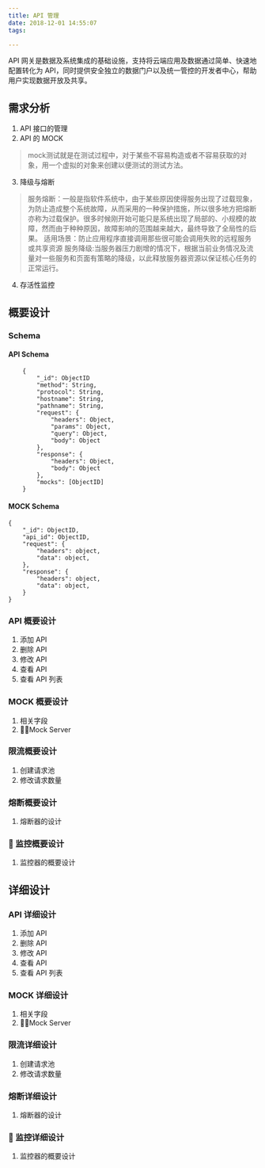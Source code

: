 ```yaml
---
title: API 管理
date: 2018-12-01 14:55:07
tags:

---
```


API 网关是数据及系统集成的基础设施，支持将云端应用及数据通过简单、快速地配置转化为 API，同时提供安全独立的数据门户以及统一管控的开发者中心，帮助用户实现数据开放及共享。

## 需求分析

1. API 接口的管理
2. API 的 MOCK

>mock测试就是在测试过程中，对于某些不容易构造或者不容易获取的对象，用一个虚拟的对象来创建以便测试的测试方法。

3. 降级与熔断
>服务熔断：一般是指软件系统中，由于某些原因使得服务出现了过载现象，为防止造成整个系统故障，从而采用的一种保护措施，所以很多地方把熔断亦称为过载保护。很多时候刚开始可能只是系统出现了局部的、小规模的故障，然而由于种种原因，故障影响的范围越来越大，最终导致了全局性的后果。
适用场景：防止应用程序直接调用那些很可能会调用失败的远程服务或共享资源
服务降级:当服务器压力剧增的情况下，根据当前业务情况及流量对一些服务和页面有策略的降级，以此释放服务器资源以保证核心任务的正常运行。

4. 存活性监控

## 概要设计

### Schema
#### API Schema
```
    {
        "_id": ObjectID
        "method": String,
        "protocol": String,
        "hostname": String,
        "pathname": String,
        "request": {
            "headers": Object,
            "params": Object,
            "query": Object,
            "body": Object
        },
        "response": {
            "headers": Object,
            "body": Object
        },
        "mocks": [ObjectID]
    }
```

#### MOCK Schema
```
{
    "_id": ObjectID,
    "api_id": ObjectID,
    "request": {
        "headers": object,
        "data": object,
    },
    "response": {
        "headers": object,
        "data": object,
    }
}
```

### API 概要设计

1. 添加 API
2. 删除 API
3. 修改 API
4. 查看 API
5. 查看 API 列表

### MOCK 概要设计

1. 相关字段
2. Mock Server

### 限流概要设计

1. 创建请求池
2. 修改请求数量

### 熔断概要设计

1. 熔断器的设计

###  监控概要设计

1. 监控器的概要设计

## 详细设计

### API 详细设计

1. 添加 API
2. 删除 API
3. 修改 API
4. 查看 API
5. 查看 API 列表

### MOCK 详细设计

1. 相关字段
2. Mock Server

### 限流详细设计

1. 创建请求池
2. 修改请求数量

### 熔断详细设计

1. 熔断器的设计

###  监控详细设计

1. 监控器的概要设计
